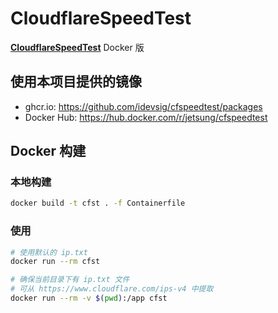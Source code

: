 # CloudflareSpeedTest

[**CloudflareSpeedTest**](https://github.com/XIU2/CloudflareSpeedTest) Docker 版

## 使用本项目提供的镜像

- ghcr.io: https://github.com/idevsig/cfspeedtest/packages
- Docker Hub: https://hub.docker.com/r/jetsung/cfspeedtest

## Docker 构建

### 本地构建
```bash
docker build -t cfst . -f Containerfile
```

### 使用 
```bash
# 使用默认的 ip.txt
docker run --rm cfst

# 确保当前目录下有 ip.txt 文件
# 可从 https://www.cloudflare.com/ips-v4 中提取
docker run --rm -v $(pwd):/app cfst
```
